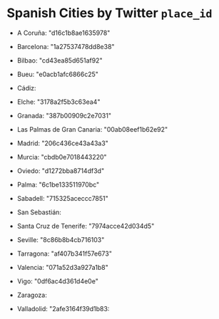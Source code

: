 # Spanish Cities by Twitter `place_id`

- A Coruña: "d16c1b8ae1635978"

- Barcelona: "1a27537478dd8e38"

- Bilbao: "cd43ea85d651af92"

- Bueu: "e0acb1afc6866c25"

- Cádiz:

- Elche: "3178a2f5b3c63ea4"

- Granada: "387b00909c2e7031"

- Las Palmas de Gran Canaria: "00ab08eef1b62e92"

- Madrid: "206c436ce43a43a3"

- Murcia: "cbdb0e7018443220"

- Oviedo: "d1272bba8714df3d"

- Palma: "6c1be133511970bc"

- Sabadell: "715325aceccc7851"

- San Sebastián:

- Santa Cruz de Tenerife: "7974acce42d034d5" 

- Seville: "8c86b8b4cb716103"

- Tarragona: "af407b341f57e673"

- Valencia: "071a52d3a927a1b8"

- Vigo: "0df6ac4d361d4e0e"

- Zaragoza: 

- Valladolid: "2afe3164f39d1b83:
